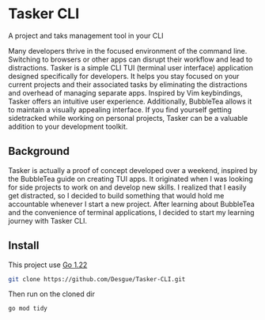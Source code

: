 # Tasker CLI

A project and taks management tool in your CLI

Many developers thrive in the focused environment of the command line. Switching to browsers or other apps can disrupt their workflow and lead to distractions.
Tasker is a simple CLI TUI (terminal user interface) application designed specifically for developers. It helps you stay focused on your current projects and their associated tasks by eliminating the distractions and overhead of managing separate apps.
Inspired by Vim keybindings, Tasker offers an intuitive user experience. Additionally, BubbleTea allows it to maintain a visually appealing interface.
If you find yourself getting sidetracked while working on personal projects, Tasker can be a valuable addition to your development toolkit.

## Background
Tasker is actually a proof of concept developed over a weekend, inspired by the BubbleTea guide on creating TUI apps.
It originated when I was looking for side projects to work on and develop new skills. I realized that I easily get distracted, so I decided to build something that would hold me accountable whenever I start a new project.
After learning about BubbleTea and the convenience of terminal applications, I decided to start my learning journey with Tasker CLI.

## Install
This project use [Go 1.22](https://go.dev/dl/)
```bash
git clone https://github.com/Desgue/Tasker-CLI.git
```
Then run on the cloned dir
```bash
go mod tidy
```
